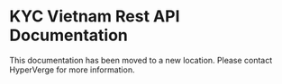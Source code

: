 # KYC Vietnam Rest API Documentation
This documentation has been moved to a new location. Please contact HyperVerge for more information.
